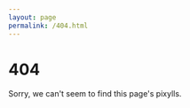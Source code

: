 ```yaml
---
layout: page
permalink: /404.html
---
```


# 404

Sorry, we can't seem to find this page's pixylls.


